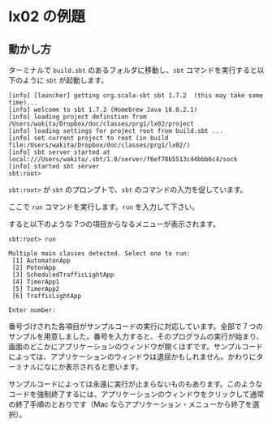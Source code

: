 # lx02 の例題

## 動かし方

ターミナルで `build.sbt` のあるフォルダに移動し、`sbt` コマンドを実行すると以下のように `sbt` が起動します。

~~~
[info] [launcher] getting org.scala-sbt sbt 1.7.2  (this may take some time)...
[info] welcome to sbt 1.7.2 (Homebrew Java 18.0.2.1)
[info] loading project definition from /Users/wakita/Dropbox/doc/classes/prg1/lx02/project
[info] loading settings for project root from build.sbt ...
[info] set current project to root (in build file:/Users/wakita/Dropbox/doc/classes/prg1/lx02/)
[info] sbt server started at local:///Users/wakita/.sbt/1.0/server/f6ef78b5513c44bbb6c4/sock
[info] started sbt server
sbt:root>
~~~

`sbt:root>` が `sbt` のプロンプトで、`sbt` のコマンドの入力を促しています。

ここで `run` コマンドを実行します。`run` を入力して下さい。

すると以下のような 7つの項目からなるメニューが表示されます。

~~~
sbt:root> run

Multiple main classes detected. Select one to run:
 [1] AutomatonApp
 [2] PotonApp
 [3] ScheduledTrafficLightApp
 [4] TimerApp1
 [5] TimerApp2
 [6] TrafficLightApp

Enter number:
~~~

番号づけされた各項目がサンプルコードの実行に対応しています。全部で７つのサンプルを用意しました。番号を入力すると、そのプログラムの実行が始まり、画面のどこかにアプリケーションのウィンドウが開くはずです。サンプルコードによっては、アプリケーションのウィンドウは退屈かもしれません。かわりにターミナルになにか表示されると思います。

サンプルコードによっては永遠に実行が止まらないものもあります。このようなコードを強制終了するには、アプリケーションのウィンドウをクリックして通常の終了手順のとおりです（Mac ならアプリケーション・メニューから終了を選択）。


